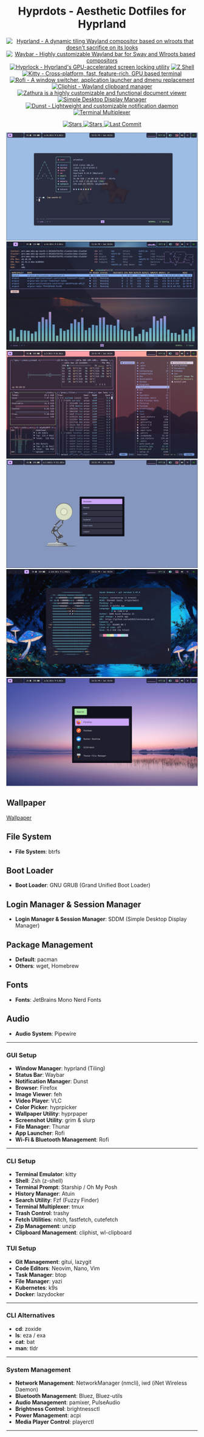 <h1 align="center">Hyprdots - Aesthetic Dotfiles for Hyprland</h1>

<p align="center">
  <a href="https://hyprland.org/"><img src="https://img.shields.io/badge/Hyprland-abd6fd?style=for-the-badge" alt="Hyprland - A dynamic tiling Wayland compositor based on wlroots that doesn't sacrifice on its looks" /></a>
  <a href="https://github.com/Alexays/Waybar"><img src="https://img.shields.io/badge/Waybar-cdd6f4?style=for-the-badge" alt="Waybar - Highly customizable Wayland bar for Sway and Wlroots based compositors" /></a>
  <a href="https://github.com/hyprwm/hyprlock"><img src="https://img.shields.io/badge/Hyprlock-89dceb?style=for-the-badge" alt="Hyprlock - Hyprland's GPU-accelerated screen locking utility" /></a>
  <a href="https://www.gnu.org/software/bash/manual/zsh.html"><img src="https://img.shields.io/badge/zsh-f2cdcd?style=for-the-badge" alt="Z Shell" /></a>
  <a href="https://github.com/kovidgoyal/kitty"><img src="https://img.shields.io/badge/Kitty-cba6f7?style=for-the-badge" alt="Kitty - Cross-platform, fast, feature-rich, GPU based terminal" /></a>
  <a href="https://github.com/lbonn/rofi"><img src="https://img.shields.io/badge/Rofi-fab387?style=for-the-badge" alt="Rofi - A window switcher, application launcher and dmenu replacement" /></a>
  <a href="https://github.com/sentriz/cliphist"><img src="https://img.shields.io/badge/Cliphist-cdd6f4?style=for-the-badge" alt="Cliphist - Wayland clipboard manager" /></a>
  <a href="https://github.com/pwmt/zathura"><img src="https://img.shields.io/badge/Zathura-94e2d5?style=for-the-badge" alt="Zathura is a highly customizable and functional document viewer" /></a>
  <a href="https://github.com/sddm/sddm"><img src="https://img.shields.io/badge/Sddm-a6e3a1?style=for-the-badge" alt="Simple Desktop Display Manager" /></a>
  <a href="https://github.com/dunst-project/dunst"><img src="https://img.shields.io/badge/Dunst-fab387?style=for-the-badge" alt="Dunst - Lightweight and customizable notification daemon" /></a>
  <a href="https://github.com/tmux/tmux/"><img src="https://img.shields.io/badge/Tmux-a6e3a1?style=for-the-badge" alt="Terminal Multiplexer" /></a>
</p>

<p align="center">
  <a href="https://github.com/ad1822/hyprdots/stars">
    <img src="https://img.shields.io/github/stars/ad1822/hyprdots?style=for-the-badge" alt="Stars">
  </a>
  <a href="https://github.com/ad1822/hyprdots/forks">
    <img src="https://img.shields.io/github/forks/ad1822/hyprdots?style=for-the-badge" alt="Stars">
  </a>
  <!-- <a href="https://github.com/ad1822/hyprdots/network/members">
    <img src="https://img.shields.io/github/forks/your-username/hyprdots?style=for-the-badge" alt="Forks">
  </a> -->
  <a href="https://github.com/your-username/hyprdots/commits/main">
    <img src="https://img.shields.io/github/last-commit/ad1822/hyprdots?style=for-the-badge" alt="Last Commit">
  </a>
</p>

![home](Assets/main.png)
![powermenu](Assets/k9s_cava.png)
![btop](Assets/btop.png)
![powermenu](Assets/powermenu.png)
![powermenu](Assets/go_2.png)
![launcher](Assets/launcher.png)

## Wallpaper

[Wallpaper](https://drive.google.com/drive/folders/1Eog40yvrTshjDLVIETVncBKcDsvPLMIX?usp=sharing)

## File System

- **File System**: btrfs

## Boot Loader

- **Boot Loader**: GNU GRUB (Grand Unified Boot Loader)

## Login Manager & Session Manager

- **Login Manager & Session Manager**: SDDM (Simple Desktop Display Manager)

## Package Management

- **Default**: pacman
- **Others**: wget, Homebrew

## Fonts

- **Fonts**: JetBrains Mono Nerd Fonts

## Audio

- **Audio System**: Pipewire

---

### GUI Setup

- **Window Manager**: hyprland (Tiling)
- **Status Bar**: Waybar
- **Notification Manager**: Dunst
- **Browser**: Firefox
- **Image Viewer**: feh
- **Video Player**: VLC
- **Color Picker**: hyprpicker
- **Wallpaper Utility**: hyprpaper
- **Screenshot Utility**: grim & slurp
- **File Manager**: Thunar
- **App Launcher**: Rofi
- **Wi-Fi & Bluetooth Management**: Rofi

---

### CLI Setup

- **Terminal Emulator**: kitty
- **Shell**: Zsh (z-shell)
- **Terminal Prompt**: Starship / Oh My Posh
- **History Manager**: Atuin
- **Search Utility**: Fzf (Fuzzy Finder)
- **Terminal Multiplexer**: tmux
- **Trash Control**: trashy
- **Fetch Utilities**: nitch, fastfetch, cutefetch
- **Zip Management**: unzip
- **Clipboard Management**: cliphist, wl-clipboard

### TUI Setup

- **Git Management**: gitui, lazygit
- **Code Editors**: Neovim, Nano, Vim
- **Task Manager**: btop
- **File Manager**: yazi
- **Kubernetes**: k9s
- **Docker**: lazydocker

---

### CLI Alternatives

- **cd**: zoxide
- **ls**: eza / exa
- **cat**: bat
- **man**: tldr

---

### System Management

- **Network Management**: NetworkManager (nmcli), iwd (iNet Wireless Daemon)
- **Bluetooth Management**: Bluez, Bluez-utils
- **Audio Management**: pamixer, PulseAudio
- **Brightness Control**: brightnessctl
- **Power Management**: acpi
- **Media Player Control**: playerctl

---
